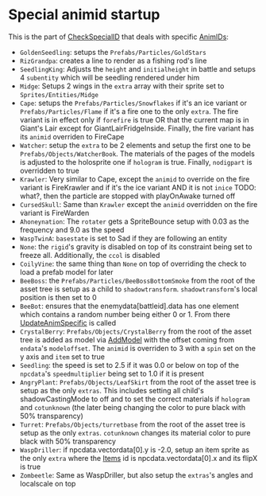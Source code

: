 # Special animid startup

This is the part of [CheckSpecialID](Notable%20methods/CheckSpecialID.md) that deals with specific [AnimIDs](../../Enums%20and%20IDs/AnimIDs.md):

* `GoldenSeedling`: setups the `Prefabs/Particles/GoldStars`
* `RizGrandpa`: creates a line to render as a fishing rod's line
* `SeedlingKing`: Adjusts the `height` and `initialheight` in battle and setups 4 `subentity` which will be seedling rendered under him
* `Midge`: Setups 2 wings in the `extra` array with their sprite set to `Sprites/Entities/Midge`
* `Cape`: setups the `Prefabs/Particles/Snowflakes` if it's an ice variant or `Prefabs/Particles/Flame` if it's a fire one to the only `extra`. The fire variant is in effect only if `forefire` is true OR that the current map is in Giant's Lair except for GiantLairFridgeInside. Finally, the fire variant has its `animid` overriden to FireCape
* `Watcher`: setup the `extra` to be 2 elements and setup the first one to be `Prefabs/Objects/WatcherBook`. The materials of the pages of the models is adjusted to the holosprite one if `hologram` is true. Finally, `nodigpart` is overridden to true
* `Krawler`: Very similar to Cape, except the `animid` to override on the fire variant is FireKrawler and if it's the ice variant AND it is not `inice` TODO: what?, then the particle are stopped with playOnAwake turned off
* `CursedSkull`: Same than `Krawler` except the `animid` overridden on the fire variant is FireWarden
* `Ahoneynation`: The `rotater` gets a SpriteBounce setup with 0.03 as the frequency and 9.0 as the speed
* `WaspTwinA`: `basestate` is set to Sad if they are following an entity
* `None`: the `rigid`'s gravity is disabled on top of its constraint being set to freeze all. Additionally, the `ccol` is disabled
* `CoilyVine`: the same thing than `None` on top of overriding the check to load a prefab model for later
* `BeeBoss`: the `Prefabs/Particles/BeeBossBottomSmoke` from the root of the asset tree is setup as a child to `shadowtransform`. `shadowtransform`'s local position is then set to 0
* `BeeBot`: ensures that the enemydata\[battleid\].data has one element which contains a random number being either 0 or 1. From there [UpdateAnimSpecific](Animations/AnimSpecific.md#updateanimspecific) is called
* `CrystalBerry`: `Prefabs/Objects/CrystalBerry` from the root of the asset tree is added as model via [AddModel](Notable%20methods/AddModel.md) with the offset coming from `endata`'s `modeloffset`. The `animid` is overriden to 3 with a `spin` set on the y axis and `item` set to true
* `Seedling`: the speed is set to 2.5 if it was 0.0 or below on top of the `npcdata`'s `speedmultiplier` being set to 1.0 if it is present
* `AngryPlant`: `Prefabs/Objects/LeafSkirt` from the root of the asset tree is setup as the only `extras`. This includes setting all child's shadowCastingMode to off and to set the correct materials if `hologram` and `cotunknown` (the later being changing the color to pure black with 50% transparency)
* `Turret`: `Prefabs/Objects/turretbase` from the root of the asset tree is setup as the only `extras`. `cotunknown` changes its material color to pure black with 50% transparency
* `WaspDriller`: if npcdata.vectordata\[0\].y is -2.0, setup an item sprite as the only `extra` where the [Items](../../Enums%20and%20IDs/Items.md) id is npcdata.vectordata\[0\].x and its flipX is true
* `Zombeetle`: Same as WaspDriller, but also setup the `extras`'s angles and localscale on top
